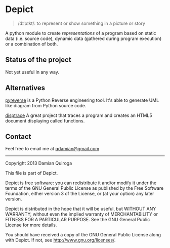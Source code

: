 Depict
======

> /dɪˈpɪkt/: to represent or show something in a picture or story

A python module to create *representations* of a program based on static data (i.e. source code), dynamic data (gathered during program execution) or a combination of both.

Status of the project
---------------------

Not yet useful in any way.

Alternatives
------------

[pyreverse](http://www.logilab.org/2560) is a Python Reverse engineering tool. It's able to generate UML like diagram from Python source code.

[disptrace](https://github.com/atsuoishimoto/disptrace "disptrace") A great project that traces a program and creates an HTML5 document displaying called functions.

Contact
-------

Feel free to email me at qdamian@gmail.com

---

Copyright 2013 Damian Quiroga

This file is part of Depict.

Depict is free software: you can redistribute it and/or modify
it under the terms of the GNU General Public License as published by
the Free Software Foundation, either version 3 of the License, or
(at your option) any later version.

Depict is distributed in the hope that it will be useful,
but WITHOUT ANY WARRANTY; without even the implied warranty of
MERCHANTABILITY or FITNESS FOR A PARTICULAR PURPOSE.  See the
GNU General Public License for more details.

You should have received a copy of the GNU General Public License
along with Depict.  If not, see <http://www.gnu.org/licenses/>.
